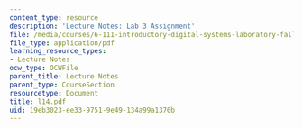 ```yaml
---
content_type: resource
description: 'Lecture Notes: Lab 3 Assignment'
file: /media/courses/6-111-introductory-digital-systems-laboratory-fall-2002/19eb3023ee3397519e49134a99a1370b_l14.pdf
file_type: application/pdf
learning_resource_types:
- Lecture Notes
ocw_type: OCWFile
parent_title: Lecture Notes
parent_type: CourseSection
resourcetype: Document
title: l14.pdf
uid: 19eb3023-ee33-9751-9e49-134a99a1370b
---
```

